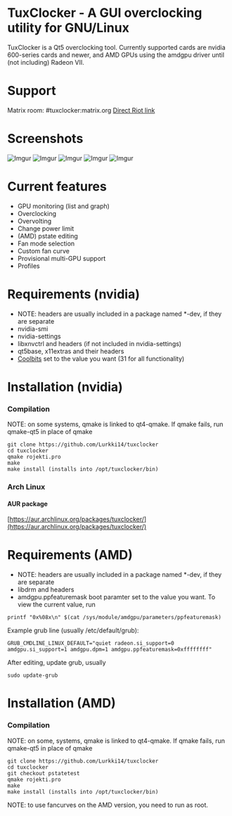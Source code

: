 TuxClocker - A GUI overclocking utility for GNU/Linux
========================================
TuxClocker is a Qt5 overclocking tool. Currently supported cards are nvidia 600-series cards and newer, and AMD GPUs using the amdgpu driver until (not including) Radeon VII.

# Support
Matrix room: #tuxclocker:matrix.org [Direct Riot link](https://riot.im/app/#/room/#tuxclocker:matrix.org)

# Screenshots

![Imgur](https://i.imgur.com/fn8MoNj.png) ![Imgur](https://i.imgur.com/fuKIVW7.png) ![Imgur](https://i.imgur.com/cZCNzmN.png) ![Imgur](https://i.imgur.com/qkp2p7V.png) ![Imgur](https://i.imgur.com/TpmU8PD.png)

# Current features
- GPU monitoring (list and graph)
- Overclocking
- Overvolting
- Change power limit
- (AMD) pstate editing
- Fan mode selection
- Custom fan curve
- Provisional multi-GPU support
- Profiles

# Requirements (nvidia)
- NOTE: headers are usually included in a package named \*-dev, if they are separate
- nvidia-smi
- nvidia-settings
- libxnvctrl and headers (if not included in nvidia-settings)
- qt5base, x11extras and their headers
- [Coolbits](https://wiki.archlinux.org/index.php/NVIDIA/Tips_and_tricks#Enabling_overclocking) set to the value you want (31 for all functionality)

# Installation (nvidia)

### Compilation

NOTE: on some systems, qmake is linked to qt4-qmake. If qmake fails, run qmake-qt5 in place of qmake

```
git clone https://github.com/Lurkki14/tuxclocker
cd tuxclocker
qmake rojekti.pro
make
make install (installs into /opt/tuxclocker/bin)
```
### Arch Linux
#### AUR package
[https://aur.archlinux.org/packages/tuxclocker/](https://aur.archlinux.org/packages/tuxclocker/)

# Requirements (AMD)

- NOTE: headers are usually included in a package named \*-dev, if they are separate
- libdrm and headers
- amdgpu.ppfeaturemask boot paramter set to the value you want. To view the current value, run 

```
printf "0x%08x\n" $(cat /sys/module/amdgpu/parameters/ppfeaturemask)
```

Example grub line (usually /etc/default/grub):	

```
GRUB_CMDLINE_LINUX_DEFAULT="quiet radeon.si_support=0 amdgpu.si_support=1 amdgpu.dpm=1 amdgpu.ppfeaturemask=0xffffffff"
```
	
After editing, update grub, usually 

```
sudo update-grub
```

# Installation (AMD)

### Compilation

NOTE: on some, systems, qmake is linked to qt4-qmake. If qmake fails, run qmake-qt5 in place of qmake

```
git clone https://github.com/Lurkki14/tuxclocker
cd tuxclocker
git checkout pstatetest
qmake rojekti.pro
make
make install (installs into /opt/tuxclocker/bin)
```
NOTE: to use fancurves on the AMD version, you need to run as root.
